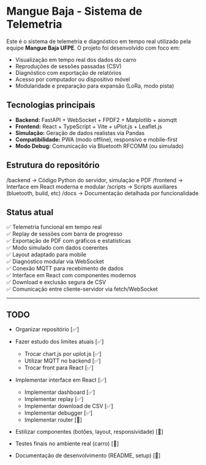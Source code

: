 # Mangue Baja - Sistema de Telemetria

Este é o sistema de telemetria e diagnóstico em tempo real utilizado pela equipe **Mangue Baja UFPE**. O projeto foi desenvolvido com foco em:

- Visualização em tempo real dos dados do carro
- Reproduções de sessões passadas (CSV)
- Diagnóstico com exportação de relatórios
- Acesso por computador ou dispositivo móvel
- Modularidade e preparação para expansão (LoRa, modo pista)

## Tecnologias principais

- **Backend:** FastAPI + WebSocket + FPDF2 + Matplotlib + aiomqtt
- **Frontend:** React + TypeScript + Vite + uPlot.js + Leaflet.js
- **Simulação:** Geração de dados realistas via Pandas
- **Compatibilidade:** PWA (modo offline), responsivo e mobile-first
- **Modo Debug:** Comunicação via Bluetooth RFCOMM (ou simulado)

## Estrutura do repositório

/backend → Código Python do servidor, simulação e PDF
/frontend → Interface em React moderna e modular
/scripts → Scripts auxiliares (bluetooth, build, etc)
/docs → Documentação detalhada por funcionalidade

## Status atual

✅ Telemetria funcional em tempo real  
✅ Replay de sessões com barra de progresso  
✅ Exportação de PDF com gráficos e estatísticas  
✅ Modo simulado com dados coerentes  
✅ Layout adaptado para mobile  
✅ Diagnóstico modular via WebSocket  
✅ Conexão MQTT para recebimento de dados  
✅ Interface em React com componentes modernos  
✅ Download e exclusão segura de CSV  
✅ Comunicação entre cliente-servidor via fetch/WebSocket

---

## TODO

- Organizar repositório [✅]  
- Fazer estudo dos limites atuais [✅]  
  - Trocar chart.js por uplot.js [✅]  
  - Utilizar MQTT no backend [✅]  
  - Trocar front para React [✅]  

- Implementar interface em React [✅]  
  - Implementar dashboard [✅]  
  - Implementar replay [✅]  
  - Implementar download de CSV [✅]  
  - Implementar debugger [✅]  
  - Implementar router [🔲]  

- Estilizar componentes (botões, layout, responsividade) [🔲]  
- Testes finais no ambiente real (carro) [🔲]  
- Documentação de desenvolvimento (README, setup) [🔲]
